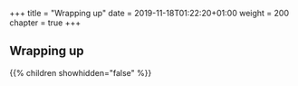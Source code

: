 +++
title = "Wrapping up"
date = 2019-11-18T01:22:20+01:00
weight = 200
chapter = true
+++

## Wrapping up

{{% children showhidden="false" %}}